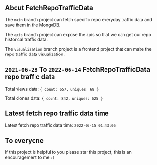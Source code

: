 ## About FetchRepoTrafficData

The `main` branch project can fetch specific repo everyday traffic data and save them in the MongoDB.

The `apis` branch project can expose the apis so that we can get our repo historical traffic data.

The `visualization` branch project is a frontend project that can make the repo traffic data visualization.

## `2021-06-28` To `2022-06-14` FetchRepoTrafficData repo traffic data

Total views data: `{ count: 657, uniques: 68 }`

Total clones data: `{ count: 842, uniques: 625 }`

## Latest fetch repo traffic data time

Latest fetch repo traffic data time: `2022-06-15 01:43:05`

## To everyone

If this project is helpful to you please star this project, this is an encouragement to me `:)`



